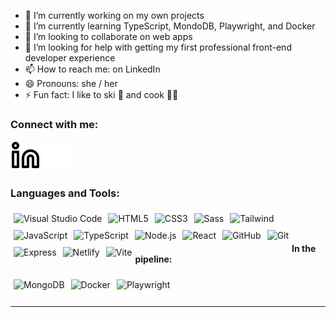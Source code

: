 - 🔭 I’m currently working on my own projects
- 🌱 I’m currently learning TypeScript, MondoDB, Playwright, and Docker
- 👯 I’m looking to collaborate on web apps
- 🤔 I’m looking for help with getting my first professional front-end developer experience
- 📫 How to reach me: on LinkedIn
- 😄 Pronouns: she / her
- ⚡ Fun fact: I like to ski :ski: and cook :woman_cook:

### Connect with me:

[![website](./img/linkedin-light.svg)](https://www.linkedin.com/in/sophiafairbairn/#gh-light-mode-only)
[![website](./img/linkedin-dark.svg)](https://www.linkedin.com/in/sophiafairbairn/#gh-dark-mode-only)

### Languages and Tools:

<img align="left" alt="Visual Studio Code" src="https://img.shields.io/badge/Visual_Studio_Code-0078D4?style=for-the-badge&logo=visual%20studio%20code&logoColor=white" style="padding:5px;" />
<img align="left" alt="HTML5" src="https://img.shields.io/badge/HTML5-E34F26?style=for-the-badge&logo=html5&logoColor=white" style="padding:5px;"/>
<img align="left" alt="CSS3" src="https://img.shields.io/badge/CSS3-1572B6?style=for-the-badge&logo=css3&logoColor=white" style="padding:5px;"/>
<img align="left" alt="Sass" src="https://img.shields.io/badge/Sass-CC6699?style=for-the-badge&logo=sass&logoColor=white" style="padding:5px;"/>
<img align="left" alt="Tailwind" src="https://img.shields.io/badge/Tailwind_CSS-38B2AC?style=for-the-badge&logo=tailwind-css&logoColor=white" style="padding:5px;"/>
<img align="left" alt="JavaScript" src="https://img.shields.io/badge/JavaScript-323330?style=for-the-badge&logo=javascript&logoColor=F7DF1E" style="padding:5px;"/>
<img align="left" alt="TypeScript" src="https://img.shields.io/badge/TypeScript-007ACC?style=for-the-badge&logo=typescript&logoColor=white" style="padding:5px;"/>
<img align="left" alt="Node.js" src="https://img.shields.io/badge/Node.js-339933?style=for-the-badge&logo=nodedotjs&logoColor=white" style="padding:5px;"/>
<img align="left" alt="React" src="https://img.shields.io/badge/React_Native-20232A?style=for-the-badge&logo=react&logoColor=61DAFB" style="padding:5px;"/>
<img align="left" alt="GitHub" src="https://img.shields.io/badge/GitHub-100000?style=for-the-badge&logo=github&logoColor=white" style="padding:5px;"/>
<img align="left" alt="Git" src="https://img.shields.io/badge/GIT-E44C30?style=for-the-badge&logo=git&logoColor=white" style="padding:5px;"/>
<img align="left" alt="Express" src="https://img.shields.io/badge/Express.js-000000?style=for-the-badge&logo=express&logoColor=white" style="padding:5px;"/>
<img align="left" alt="Netlify" src="https://img.shields.io/badge/Netlify-00C7B7?style=for-the-badge&logo=netlify&logoColor=white" style="padding:5px;"/>
<img align="left" alt="Vite" src="https://img.shields.io/badge/Vite-B73BFE?style=for-the-badge&logo=vite&logoColor=FFD62E" style="padding:5px;"/>  

<br />
<br />



#### In the pipeline:

<img align="left" alt="MongoDB" src="https://img.shields.io/badge/MongoDB-4EA94B?style=for-the-badge&logo=mongodb&logoColor=white" style="padding:5px;"/>
<img align="left" alt="Docker" src="https://img.shields.io/badge/Docker-2CA5E0?style=for-the-badge&logo=docker&logoColor=white" style="padding:5px;" />
<img align="left" alt="Playwright" src="https://img.shields.io/badge/Playwright-45ba4b?style=for-the-badge&logo=Playwright&logoColor=white" style="padding:5px;"/>

<br />
<br />

---
